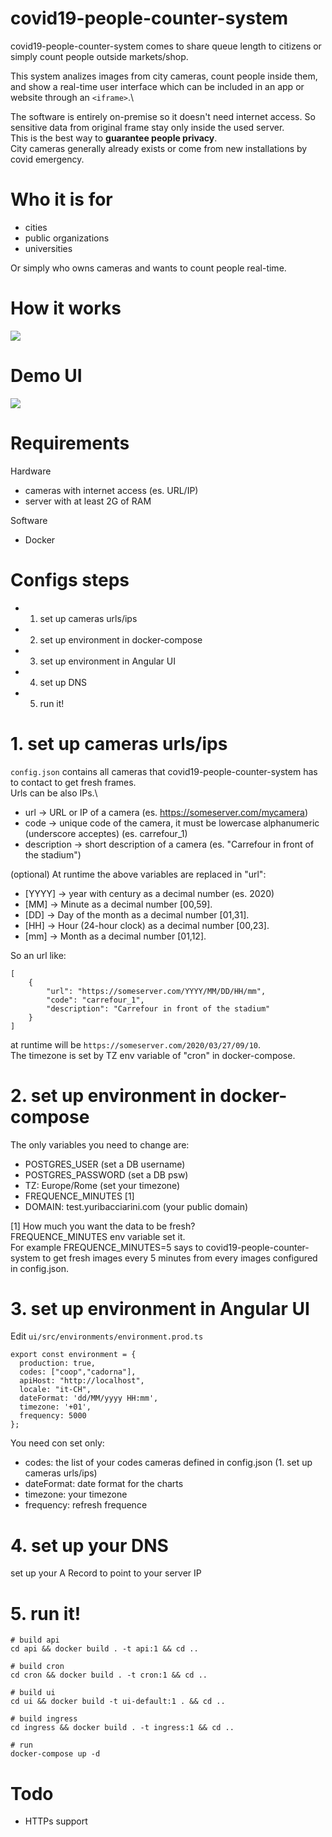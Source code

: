 # covid19-people-counter-system
covid19-people-counter-system comes to share queue length to citizens or simply count people outside markets/shop.

This system analizes images from city cameras, count people inside them, and show a real-time user interface which can be included in an app or website through an `<iframe>`.\

The software is entirely on-premise so it doesn't need internet access. So sensitive data from original frame stay only inside the used server.\
This is the best way to **guarantee people privacy**.\
City cameras generally already exists or come from new installations by covid emergency.

# Who it is for
* cities
* public organizations
* universities

Or simply who owns cameras and wants to count people real-time.

# How it works
<img src="how.png"/>

# Demo UI
<img src="demo.gif"/>

# Requirements
Hardware
* cameras with internet access (es. URL/IP)
* server with at least 2G of RAM

Software
* Docker

# Configs steps
* 1. set up cameras urls/ips
* 2. set up environment in docker-compose
* 3. set up environment in Angular UI
* 4. set up DNS
* 5. run it!

# 1. set up cameras urls/ips
`config.json` contains all cameras that covid19-people-counter-system has to contact to get fresh frames.\
Urls can be also IPs.\
* url -> URL or IP of a camera (es. https://someserver.com/mycamera)
* code -> unique code of the camera, it must be lowercase alphanumeric (underscore acceptes) (es. carrefour_1)
* description -> short description of a camera (es. "Carrefour in front of the stadium")

(optional) At runtime the above variables are replaced in "url":
* [YYYY] -> year with century as a decimal number (es. 2020)
* [MM] -> Minute as a decimal number [00,59].
* [DD] -> Day of the month as a decimal number [01,31].
* [HH] -> Hour (24-hour clock) as a decimal number [00,23].
* [mm] -> Month as a decimal number [01,12].

So an url like:

```
[
    {
        "url": "https://someserver.com/YYYY/MM/DD/HH/mm",
        "code": "carrefour_1",
        "description": "Carrefour in front of the stadium"
    }
]
```

at runtime will be `https://someserver.com/2020/03/27/09/10`.\
The timezone is set by TZ env variable of "cron" in docker-compose.

# 2. set up environment in docker-compose

The only variables you need to change are:

* POSTGRES_USER (set a DB username)
* POSTGRES_PASSWORD (set a DB psw)
* TZ: Europe/Rome (set your timezone)
* FREQUENCE_MINUTES [1]
* DOMAIN: test.yuribacciarini.com (your public domain)

[1]
How much you want the data to be fresh?\
FREQUENCE_MINUTES env variable set it.\
For example FREQUENCE_MINUTES=5 says to covid19-people-counter-system to get fresh images every 5 minutes from every images configured in config.json.


# 3. set up environment in Angular UI

Edit `ui/src/environments/environment.prod.ts`

```
export const environment = {
  production: true,
  codes: ["coop","cadorna"],
  apiHost: "http://localhost",
  locale: "it-CH",
  dateFormat: 'dd/MM/yyyy HH:mm',
  timezone: '+01',
  frequency: 5000
};
```

You need con set only:
* codes: the list of your codes cameras defined in config.json (1. set up cameras urls/ips)
* dateFormat: date format for the charts
* timezone: your timezone
* frequency: refresh frequence

# 4. set up your DNS
set up your A Record to point to your server IP

# 5. run it!


```
# build api
cd api && docker build . -t api:1 && cd ..

# build cron
cd cron && docker build . -t cron:1 && cd ..

# build ui
cd ui && docker build -t ui-default:1 . && cd ..

# build ingress
cd ingress && docker build . -t ingress:1 && cd ..

# run
docker-compose up -d
```

# Todo
* HTTPs support
